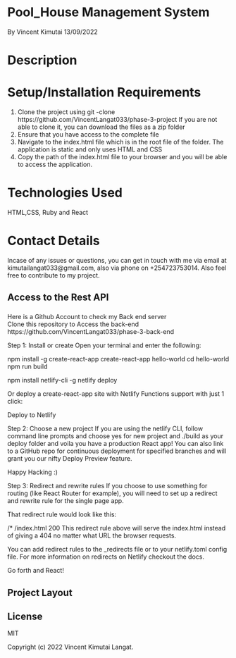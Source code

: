 # Pool_House Management System

By Vincent Kimutai  13/09/2022


<h1> Description</h1>


<h1> Setup/Installation Requirements </h1>
<ol>
<li>Clone the project using git -clone https://github.com/VincentLangat033/phase-3-project  If you are not able to clone it, you can download the files as a zip folder</li>

 <li> Ensure that you have access to the complete file</li>
 <li> Navigate to the index.html file which is in the root file of the folder. The application is static and only uses HTML and CSS </li>
 <li> Copy the path of the index.html file to your browser and you will be able to access the application. </li>
</ol>
<h1> Technologies Used</h1>
HTML,CSS, Ruby and React
<h1> Contact Details</h1>
Incase of any issues or questions, you can get in touch with me via email at kimutailangat033@gmail.com, also via phone on +254723753014. Also feel free to contribute to my project.
<h2> Access to the Rest API</h2>
<h3> </h3>
Here is a Github Account to check my Back end server <br> 
Clone this repository to Access the back-end https://github.com/VincentLangat033/phase-3-back-end



Step 1: Install or create
Open your terminal and enter the following:

npm install -g create-react-app
create-react-app hello-world
cd hello-world
npm run build

npm install netlify-cli -g
netlify deploy

Or deploy a create-react-app site with Netlify Functions support with just 1 click:

Deploy to Netlify

Step 2: Choose a new project
If you are using the netlify CLI, 
follow command line prompts and choose yes for new project and ./build as your deploy folder and voila you have a production React app!
You can also link to a GitHub repo for continuous deployment for specified branches and will grant you our nifty Deploy Preview feature.

Happy Hacking :)

Step 3: Redirect and rewrite rules
If you choose to use something for routing (like React Router for example), you will need to set up a redirect and rewrite rule for the single page app.

That redirect rule would look like this:

/*    /index.html   200
This redirect rule above will serve the index.html instead of giving a 404 no matter what URL the browser requests.

You can add redirect rules to the _redirects file or to your netlify.toml config file. For more information on redirects on Netlify checkout the docs.

Go forth and React!


## Project Layout


## License
MIT

Copyright (c) 2022 Vincent Kimutai Langat.